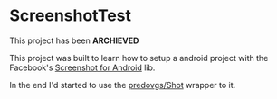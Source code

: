 # ScreenshotTest

This project has been **ARCHIEVED**

This project was built to learn how to setup a android project with the Facebook's [Screenshot for Android](https://github.com/facebook/screenshot-tests-for-android) lib.

In the end I'd started to use the [predovgs/Shot](https://github.com/pedrovgs/Shot) wrapper to it.
